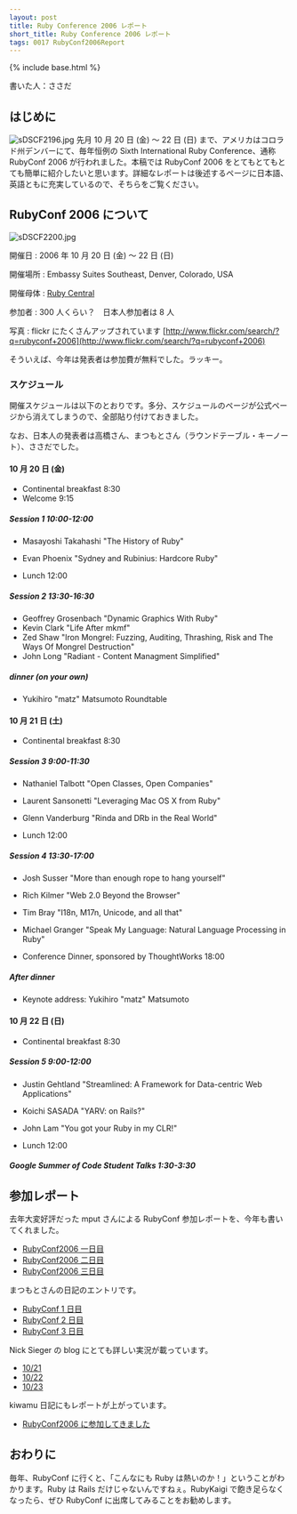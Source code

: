 ```yaml
---
layout: post
title: Ruby Conference 2006 レポート
short_title: Ruby Conference 2006 レポート
tags: 0017 RubyConf2006Report
---
```

{% include base.html %}


書いた人：ささだ

## はじめに

![sDSCF2196.jpg]({{site.baseurl}}/images/0017-RubyConf2006Report/sDSCF2196.jpg)
先月 10 月 20 日 (金) 〜 22 日 (日) まで、アメリカはコロラド州デンバーにて、毎年恒例の Sixth International Ruby Conference、通称 RubyConf 2006 が行われました。本稿では RubyConf 2006 をとてもとてもとても簡単に紹介したいと思います。詳細なレポートは後述するページに日本語、英語ともに充実しているので、そちらをご覧ください。

## RubyConf 2006 について
![sDSCF2200.jpg]({{site.baseurl}}/images/0017-RubyConf2006Report/sDSCF2200.jpg)

開催日
: 2006 年 10 月 20 日 (金) 〜 22 日 (日)

開催場所
:  Embassy Suites Southeast, Denver, Colorado, USA

開催母体
:  [Ruby Central](http://www.rubycentral.com/)

参加者
:  300 人くらい？　日本人参加者は 8 人

写真
:  flickr にたくさんアップされています [http://www.flickr.com/search/?q=rubyconf+2006](http://www.flickr.com/search/?q=rubyconf+2006)

そういえば、今年は発表者は参加費が無料でした。ラッキー。

### スケジュール

開催スケジュールは以下のとおりです。多分、スケジュールのページが公式ページから消えてしまうので、全部貼り付けておきました。

なお、日本人の発表者は高橋さん、まつもとさん（ラウンドテーブル・キーノート）、ささだでした。

#### 10 月 20 日 (金)

* Continental breakfast 8:30
* Welcome 9:15


##### Session 1 10:00-12:00

* Masayoshi Takahashi "The History of Ruby"
* Evan Phoenix "Sydney and Rubinius: Hardcore Ruby"


* Lunch 12:00


##### Session 2 13:30-16:30

* Geoffrey Grosenbach "Dynamic Graphics With Ruby"
* Kevin Clark "Life After mkmf"
* Zed Shaw "Iron Mongrel: Fuzzing, Auditing, Thrashing, Risk and The Ways Of Mongrel Destruction"
* John Long "Radiant - Content Managment Simplified"


##### dinner (on your own)

* Yukihiro "matz" Matsumoto Roundtable


#### 10 月 21 日 (土)

* Continental breakfast 8:30


##### Session 3 9:00-11:30

* Nathaniel Talbott "Open Classes, Open Companies"
* Laurent Sansonetti "Leveraging Mac OS X from Ruby"
* Glenn Vanderburg "Rinda and DRb in the Real World"


* Lunch 12:00


##### Session 4 13:30-17:00

* Josh Susser "More than enough rope to hang yourself"
* Rich Kilmer "Web 2.0 Beyond the Browser"
* Tim Bray "I18n, M17n, Unicode, and all that"
* Michael Granger "Speak My Language: Natural Language Processing in Ruby"


* Conference Dinner, sponsored by ThoughtWorks 18:00


##### After dinner

* Keynote address: Yukihiro "matz" Matsumoto


#### 10 月 22 日 (日)

* Continental breakfast 8:30


##### Session 5 9:00-12:00

* Justin Gehtland "Streamlined: A Framework for Data-centric Web Applications"
* Koichi SASADA "YARV: on Rails?"
* John Lam "You got your Ruby in my CLR!"


* Lunch 12:00


##### Google Summer of Code Student Talks 1:30-3:30

## 参加レポート

去年大変好評だった mput さんによる RubyConf 参加レポートを、今年も書いてくれました。

* [RubyConf2006 一日目](http://mput.dip.jp/mput/?date=20061021)
* [RubyConf2006 二日目](http://mput.dip.jp/mput/?date=20061022)
* [RubyConf2006 三日目](http://mput.dip.jp/mput/?date=20061023)


まつもとさんの日記のエントリです。

* [RubyConf 1 日目](http://www.rubyist.net/~matz/20061020.html#p01)
* [RubyConf 2 日目](http://www.rubyist.net/~matz/20061021.html#p01)
* [RubyConf 3 日目](http://www.rubyist.net/~matz/20061022.html#p02)


Nick Sieger の blog にとても詳しい実況が載っています。

* [10/21](http://blog.nicksieger.com/articles/2006/10/21/)
* [10/22](http://blog.nicksieger.com/articles/2006/10/22/)
* [10/23](http://blog.nicksieger.com/articles/2006/10/23/)


kiwamu 日記にもレポートが上がっています。

* [RubyConf2006 に参加してきました](http://d.hatena.ne.jp/kiwamu/20061026/1161865162)


## おわりに

毎年、RubyConf に行くと、「こんなにも Ruby は熱いのか！」ということがわかります。Ruby は Rails だけじゃないんですねぇ。RubyKaigi で飽き足らなくなったら、ぜひ RubyConf に出席してみることをお勧めします。


